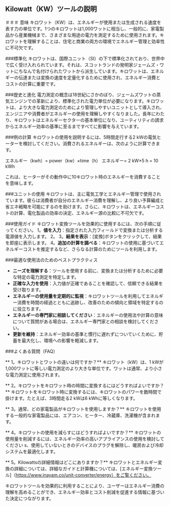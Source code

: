 ## Kilowatt（KW）ツールの説明

＃＃＃ 意味
キロワット（KW）は、エネルギーが使用または生成される速度を表す力の単位です。1つのキロワットは1,000ワットに相当し、一般的に、家電製品から産業機械まで、さまざまな用途の電力を測定するために使用されます。キロワットを理解することは、住宅と商業の両方の環境でエネルギー管理と効率性に不可欠です。

###標準化
キロワットは、国際ユニット（SI）の下で標準化されており、世界中で広く受け入れられています。それは、スコットランドの発明家ジェームズ・ワットにちなんで名付けられたワットから派生しています。キロワットは、エネルギーの伝達または変換の速度を定量化するために使用され、エネルギー消費とコストの計算に重要です。

###歴史と進化
電力測定の概念は18世紀にさかのぼり、ジェームズワットの蒸気エンジンでの革新により、標準化された電力単位が必要になります。キロワットは、より大きな電力測定のためにより管理しやすいユニットとして導入され、エンジニアや消費者がエネルギーの使用を理解しやすくなりました。長年にわたり、キロワットはエネルギーセクターの基本単位になり、ユーティリティの請求からエネルギー効率の基準に至るまですべてに影響を与えています。

###例の計算
キロワットの使用を説明するには、5時間走行する2 kWの電気ヒーターを検討してください。消費されるエネルギーは、次のように計算できます。

エネルギー（kwh）= power（kw）×time（h）
エネルギー= 2 kW×5 h = 10 kWh

これは、ヒーターがその動作中に10キロワット時のエネルギーを消費することを意味します。

###ユニットの使用
キロワットは、主に電気工学とエネルギー管理で使用されています。彼らは消費者が自分のエネルギー消費を理解し、より良い予算編成と省エネ戦略を可能にするのを助けます。さらに、キロワットは、エネルギーコストの計算、電化製品の効率の決定、エネルギー源の比較に不可欠です。

###使用ガイド
キロワット変換ツールを効果的に使用するには、次の手順に従ってください。
1。**値を入力**：指定された入力フィールドで変換または分析する電源値を入力します。
2。
3。**結果を表示**：[変換]ボタンをクリックして、結果を即座に表示します。
4。**追加の計算を調べる**：キロワットの使用に基づいてエネルギーコストを推定するなど、さらなる計算のためにツールを利用します。

###最適な使用法のためのベストプラクティス
-  **ニーズを理解する**：ツールを使用する前に、変換または分析するために必要な特定の電力測定を特定します。
-  **正確な入力を使用**：入力値が正確であることを確認して、信頼できる結果を受け取ります。
-  **エネルギーの使用量を定期的に監視**：キロワットツールを利用してエネルギー消費を時間の経過とともに追跡し、改善のための傾向と領域を特定するのに役立ちます。
-  **エネルギーの専門家に相談してください**：エネルギーの使用法や計算の意味について質問がある場合は、エネルギー専門家との相談を検討してください。
-  **更新を維持**：エネルギー効率の基準と慣行に遅れずについていくために、貯蓄を最大化し、環境への影響を軽減します。

###よくある質問（FAQ）

** 1。キロワットとワットの違いは何ですか？**
キロワット（kW）は、1 kWが1,000ワットに等しい電力測定のより大きな単位です。ワットは通常、より小さな電力測定に使用されます。

** 2。キロワットをキロワット時の時間に変換するにはどうすればよいですか？**
キロワットをキロワット時に変換するには、キロワットのパワーを数時間で掛けます。たとえば、3時間走る2 kWは6 kWhに等しくなります。

** 3。通常、どの家電製品がキロワットを使用しますか？**
キロワットを使用する一般的な家電製品には、エアコン、ヒーター、冷蔵庫、洗濯機が含まれます。

** 4。キロワットの使用を減らすにはどうすればよいですか？**
キロワットの使用量を削減するには、エネルギー効率の高いアプライアンスの使用を検討してください s、使用していないときのデバイスのプラグを解除し、暖房および冷却システムを最適化します。

** 5。Kilowattsの詳細情報はどこにありますか？**
キロワットとエネルギー変換の詳細については、詳細なガイドと計算機については、[エネルギー変換ツール]（https://www.inayam.co/unit-converter/energy）をご覧ください。

キロワットツールを効果的に利用することにより、ユーザーはエネルギー消費の理解を高めることができ、エネルギー効率とコスト削減を促進する情報に基づいた決定につながります。